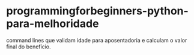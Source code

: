 # programmingforbeginners-python-para-melhoridade
 <pt-br> command lines que validam idade para aposentadoria e calculam o valor final do benefício.
